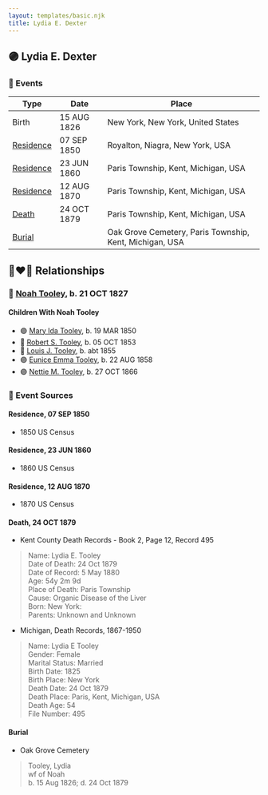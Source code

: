 ```yaml
---
layout: templates/basic.njk
title: Lydia E. Dexter
---
```

## 🟣 Lydia E. Dexter

### 📆 Events

Type | Date | Place
------ | ------ | ------
Birth | 15 AUG 1826 | New York, New York, United States
[Residence](#event-7661fb1e-5746-42e1-9181-7bb9d0fd3b17) | 07 SEP 1850 | Royalton, Niagra, New York, USA
[Residence](#event-69d02f3b-6afb-4073-a154-b98d245a694c) | 23 JUN 1860 | Paris Township, Kent, Michigan, USA
[Residence](#event-5cf5741d-daa2-4458-9b40-7a54200e543c) | 12 AUG 1870 | Paris Township, Kent, Michigan, USA
[Death](#event-d94def3c-04f8-42d9-9ada-8400ebd7effc) | 24 OCT 1879 | Paris Township, Kent, Michigan, USA
[Burial](#event-bec0f310-5ee8-4fa5-8928-b8ee7b58110e) |  | Oak Grove Cemetery, Paris Township, Kent, Michigan, USA

## 👩‍❤️‍👨 Relationships

### 🔵 [Noah Tooley](/people/8/84640933), b. 21 OCT 1827

#### Children With Noah Tooley
* 🟣 [Mary Ida Tooley](/people/5/52009861), b. 19 MAR 1850
* 🔵 [Robert S. Tooley](/people/4/49267584), b. 05 OCT 1853
* 🔵 [Louis J. Tooley](/people/9/93438030), b. abt 1855
* 🟣 [Eunice Emma Tooley](/people/9/90896235), b. 22 AUG 1858
* 🟣 [Nettie M. Tooley](/people/6/61920568), b. 27 OCT 1866
### 📰 Event Sources

#### <a id="event-7661fb1e-5746-42e1-9181-7bb9d0fd3b17"></a> Residence, 07 SEP 1850
* 1850 US Census

#### <a id="event-69d02f3b-6afb-4073-a154-b98d245a694c"></a> Residence, 23 JUN 1860
* 1860 US Census

#### <a id="event-5cf5741d-daa2-4458-9b40-7a54200e543c"></a> Residence, 12 AUG 1870
* 1870 US Census

#### <a id="event-d94def3c-04f8-42d9-9ada-8400ebd7effc"></a> Death, 24 OCT 1879
* Kent County Death Records  - Book 2, Page 12, Record 495
>   
  > Name: Lydia E. Tooley  
  > Date of Death: 24 Oct 1879  
  > Date of Record: 5 May 1880  
  > Age: 54y 2m 9d  
  > Place of Death: Paris Township  
  > Cause: Organic Disease of the Liver  
  > Born: New York:  
  > Parents: Unknown and Unknown
* Michigan, Death Records, 1867-1950
>   
  > Name: Lydia E Tooley  
  > Gender: Female  
  > Marital Status: Married  
  > Birth Date: 1825  
  > Birth Place: New York  
  > Death Date: 24 Oct 1879  
  > Death Place: Paris, Kent, Michigan, USA  
  > Death Age: 54  
  > File Number: 495

#### <a id="event-bec0f310-5ee8-4fa5-8928-b8ee7b58110e"></a> Burial
* Oak Grove Cemetery
>   
  > Tooley, Lydia  
  > wf of Noah  
  > b. 15 Aug 1826;  d. 24 Oct 1879
